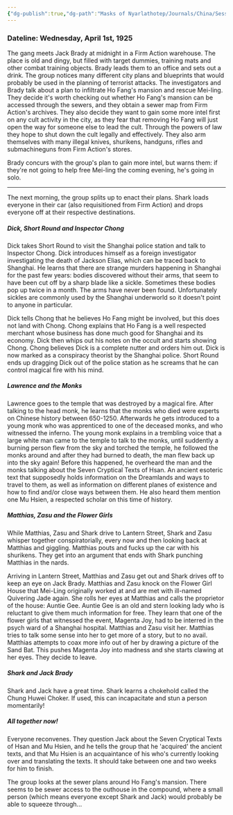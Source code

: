 ```yaml
---
{"dg-publish":true,"dg-path":"Masks of Nyarlathotep/Journals/China/Session 5.md","permalink":"/masks-of-nyarlathotep/journals/china/session-5/","tags":["TTRPG/Games/MoN"]}
---
```


### Dateline: Wednesday, April 1st, 1925
The gang meets Jack Brady at midnight in a Firm Action warehouse. The place is old and dingy, but filled with target dummies, training mats and other combat training objects. Brady leads them to an office and sets out a drink. The group notices many different city plans and blueprints that would probably be used in the planning of terrorist attacks. The investigators and Brady talk about a plan to infiltrate Ho Fang's mansion and rescue Mei-ling. They decide it's worth checking out whether Ho Fang's mansion can be accessed through the sewers, and they obtain a sewer map from Firm Action's archives. They also decide they want to gain some more intel first on any cult activity in the city, as they fear that removing Ho Fang will just open the way for someone else to lead the cult. Through the powers of law they hope to shut down the cult legally and effectively. They also arm themselves with many illegal knives, shurikens, handguns, rifles and submachineguns from Firm Action's stores. 

Brady concurs with the group's plan to gain more intel, but warns them: if they're not going to help free Mei-ling the coming evening, he's going in solo.

---

The next morning, the group splits up to enact their plans. Shark loads everyone in their car (also requisitioned from Firm Action) and drops everyone off at their respective destinations.

##### Dick, Short Round and Inspector Chong
Dick takes Short Round to visit the Shanghai police station and talk to Inspector Chong. Dick introduces himself as a foreign investigator investigating the death of Jackson Elias, which can be traced back to Shanghai. He learns that there are strange murders happening in Shanghai for the past few years: bodies discovered without their arms, that seem to have been cut off by a sharp blade like a sickle. Sometimes these bodies pop up twice in a month. The arms have never been found. Unfortunately sickles are commonly used by the Shanghai underworld so it doesn't point to anyone in particular.

Dick tells Chong that he believes Ho Fang might be involved, but this does not land with Chong. Chong explains that Ho Fang is a well respected merchant whose business has done much good for Shanghai and its economy. Dick then whips out his notes on the occult and starts showing Chong. Chong believes Dick is a complete nutter and orders him out. Dick is now marked as a conspiracy theorist by the Shanghai police. Short Round ends up dragging Dick out of the police station as he screams that he can control magical fire with his mind.

##### Lawrence and the Monks
Lawrence goes to the temple that was destroyed by a magical fire. After talking to the head monk, he learns that the monks who died were experts on Chinese history between 650-1250. Afterwards he gets introduced to a young monk who was apprenticed to one of the deceased monks, and who witnessed the inferno. The young monk explains in a trembling voice that a large white man came to the temple to talk to the monks, until suddently a burning person flew from the sky and torched the temple, he followed the monks around and after they had burned to death, the man flew back up into the sky again! Before this happened, he overheard the man and the monks talking about the Seven Cryptical Texts of Hsan. An ancient esoteric text that supposedly holds information on the Dreamlands and ways to travel to them, as well as information on different planes of existence and how to find and/or close ways between them. He also heard them mention one Mu Hsien, a respected scholar on this time of history. 

##### Matthias, Zasu and the Flower Girls
While Matthias, Zasu and Shark drive to Lantern Street, Shark and Zasu whisper together conspiratorially, every now and then looking back at Matthias and giggling. Matthias pouts and fucks up the car with his shurikens. They get into an argument that ends with Shark punching Matthias in the nards.

Arriving in Lantern Street, Matthias and Zasu get out and Shark drives off to keep an eye on Jack Brady. Matthias and Zasu knock on the Flower Girl House that Mei-Ling originally worked at and are met with ill-named Quivering Jade again. She rolls her eyes at Matthias and calls the proprietor of the house: Auntie Gee. Auntie Gee is an old and stern looking lady who is reluctant to give them much information for free. They learn that one of the flower girls that witnessed the event, Magenta Joy, had to be interred in the psych ward of a Shanghai hospital. Matthias and Zasu visit her. Matthias tries to talk some sense into her to get more of a story, but to no avail. Matthias attempts to coax more info out of her by drawing a picture of the Sand Bat. This pushes Magenta Joy into madness and she starts clawing at her eyes. They decide to leave.

##### Shark and Jack Brady
Shark and Jack have a great time. Shark learns a chokehold called the Chung Huwei Choker. If used, this can incapacitate and stun a person momentarily!

##### All together now!
Everyone reconvenes. They question Jack about the Seven Cryptical Texts of Hsan and Mu Hsien, and he tells the group that he 'acquired' the ancient texts, and that Mu Hsien is an acquaintance of his who's currently looking over and translating the texts. It should take between one and two weeks for him to finish. 

The group looks at the sewer plans around Ho Fang's mansion. There seems to be sewer access to the outhouse in the compound, where a small person (which means everyone except Shark and Jack) would probably be able to squeeze through...


